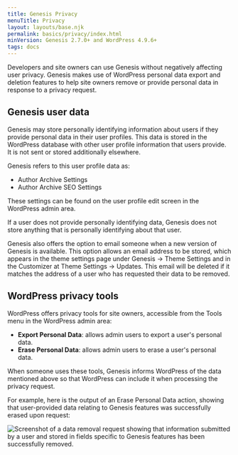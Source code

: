 ```yaml
---
title: Genesis Privacy
menuTitle: Privacy
layout: layouts/base.njk
permalink: basics/privacy/index.html
minVersion: Genesis 2.7.0+ and WordPress 4.9.6+
tags: docs
---
```


Developers and site owners can use Genesis without negatively affecting user privacy. Genesis makes use of WordPress personal data export and deletion features to help site owners remove or provide personal data in response to a privacy request.

## Genesis user data
Genesis may store personally identifying information about users if they provide personal data in their user profiles. This data is stored in the WordPress database with other user profile information that users provide. It is not sent or stored additionally elsewhere.

Genesis refers to this user profile data as:
- Author Archive Settings
- Author Archive SEO Settings

These settings can be found on the user profile edit screen in the WordPress admin area.

<p class="notice">
If a user does not provide personally identifying data, Genesis does not store anything that is personally identifying about that user.
</p>

Genesis also offers the option to email someone when a new version of Genesis is available. This option allows an email address to be stored, which appears in the theme settings page under Genesis → Theme Settings and in the Customizer at Theme Settings → Updates. This email will be deleted if it matches the address of a user who has requested their data to be removed.

## WordPress privacy tools
WordPress offers privacy tools for site owners, accessible from the Tools menu in the WordPress admin area:
- **Export Personal Data**: allows admin users to export a user's personal data.
- **Erase Personal Data**: allows admin users to erase a user's personal data.

When someone uses these tools, Genesis informs WordPress of the data mentioned above so that WordPress can include it when processing the privacy request.

For example, here is the output of an Erase Personal Data action, showing that user-provided data relating to Genesis features was successfully erased upon request:

<img src="{{ '/img/data-removal.png' | url }}" alt="Screenshot of a data removal request showing that information submitted by a user and stored in fields specific to Genesis features has been successfully removed.">
